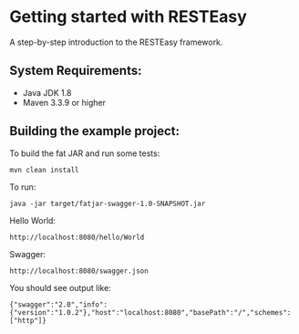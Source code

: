 Getting started with RESTEasy
=============================
A step-by-step introduction to the RESTEasy framework.

System Requirements:
--------------------
- Java JDK 1.8
- Maven 3.3.9 or higher

Building the example project:
-----------------------------

To build the fat JAR and run some tests:

`mvn clean install`

To run:

`java -jar target/fatjar-swagger-1.0-SNAPSHOT.jar`

Hello World:

`http://localhost:8080/hello/World`

Swagger:

`http://localhost:8080/swagger.json`

You should see output like:

`{"swagger":"2.0","info":{"version":"1.0.2"},"host":"localhost:8080","basePath":"/","schemes":["http"]}`
